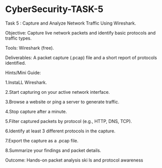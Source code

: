 # CyberSecurity-TASK-5

Task 5  : Capture and Analyze Network Traffic Using Wireshark.

 Objective: Capture live network packets and identify basic protocols and traffic types.
 
 Tools: Wireshark (free).
 
 Deliverables:  A packet capture (.pcap) file and a short report of protocols identified.
 
 Hints/Mini Guide:
 
 1.InstaLL Wireshark.
 
 2.Start capturing on your active network interface.
 
 3.Browse a website or ping a server to generate traffic.
 
 4.Stop capture after a minute.
 
 5.Filter captured packets by protocol (e.g., HTTP, DNS, TCP).
 
 6.Identify at least 3 different protocols in the capture.
 
 7.Export the capture as a .pcap file.
 
 8.Summarize your findings and packet details.
 
 Outcome: Hands-on packet analysis ski ls and protocol awareness
 
